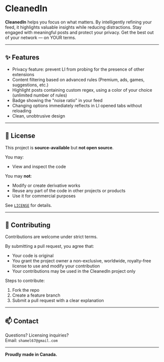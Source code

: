 # CleanedIn

**CleanedIn** helps you focus on what matters. By intelligently refining your feed, it highlights valuable insights while reducing distractions. Stay engaged with meaningful posts and protect your privacy. Get the best out of your network — on YOUR terms.

---

## ✨ Features

- Privacy feature: prevent LI from probing for the presence of other extensions
- Content filtering based on advanced rules (Premium, ads, games, suggestions, etc.)
- Highlight posts containing custom regex, using a color of your choice (unlimited number of rules)
- Badge showing the "noise ratio" in your feed
- Changing options immediately reflects in LI opened tabs without reloading
- Clean, unobtrusive design

---

## 🚫 License

This project is **source-available** but **not open source**.

You may:
- View and inspect the code

You may **not**:
- Modify or create derivative works
- Reuse any part of the code in other projects or products
- Use it for commercial purposes

See [`LICENSE`](./LICENSE) for details.

---

## 🙋 Contributing

Contributions are welcome under strict terms.

By submitting a pull request, you agree that:
- Your code is original
- You grant the project owner a non-exclusive, worldwide, royalty-free license to use and modify your contribution
- Your contributions may be used in the CleanedIn project only

Steps to contribute:
1. Fork the repo
2. Create a feature branch
3. Submit a pull request with a clear explanation

---

## 📫 Contact

Questions? Licensing inquiries?  
Email: `shamel67@gmail.com`

---

**Proudly made in Canada.**
